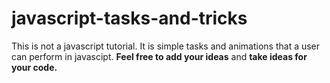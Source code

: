 # javascript-tasks-and-tricks
This is not a javascript tutorial. It is simple tasks and animations that a user can perform in javascipt. **Feel free to add your ideas** and **take ideas for your code.**

